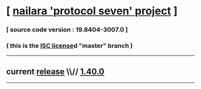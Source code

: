 
# [ [nailara 'protocol seven' project](http://src.nailara.net/) ]

### [ source code version : 19.8404-3007.0 ]

### ( this is the [ISC license](license)d "master" branch )
---
## current [release](https://github.com/anotherlink/nailara/releases) \\\\// [1.40.0](https://github.com/anotherlink/nailara/releases/tag/1.40.0)
---
